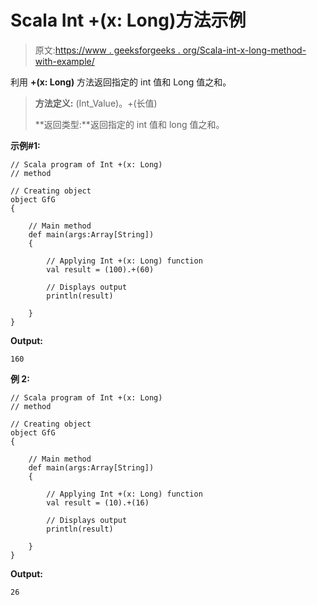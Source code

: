 # Scala Int +(x: Long)方法示例

> 原文:[https://www . geeksforgeeks . org/Scala-int-x-long-method-with-example/](https://www.geeksforgeeks.org/scala-int-x-long-method-with-example/)

利用 **+(x: Long)** 方法返回指定的 int 值和 Long 值之和。

> **方法定义:** (Int_Value)。+(长值)
> 
> **返回类型:**返回指定的 int 值和 long 值之和。

**示例#1:**

```
// Scala program of Int +(x: Long)
// method

// Creating object
object GfG
{ 

    // Main method
    def main(args:Array[String])
    {

        // Applying Int +(x: Long) function
        val result = (100).+(60)

        // Displays output
        println(result)

    }
} 
```

**Output:**

```
160

```

**例 2:**

```
// Scala program of Int +(x: Long)
// method

// Creating object
object GfG
{ 

    // Main method
    def main(args:Array[String])
    {

        // Applying Int +(x: Long) function
        val result = (10).+(16)

        // Displays output
        println(result)

    }
} 
```

**Output:**

```
26

```
